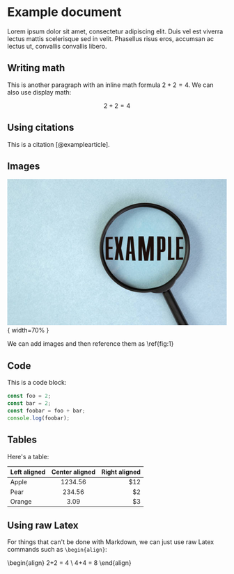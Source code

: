 # Example document

Lorem ipsum dolor sit amet, consectetur adipiscing elit. Duis vel est viverra lectus mattis scelerisque sed in velit. Phasellus risus eros, accumsan ac lectus ut, convallis convallis libero.

## Writing math

This is another paragraph with an inline math formula $2+2=4$. We can also use display math:

$$
2+2=4
$$

## Using citations

This is a citation [@examplearticle].

## Images

![Description \label{fig:1}](./images/test.jpg){ width=70% }

We can add images and then reference them as \ref{fig:1}

## Code

This is a code block:

```javascript
const foo = 2;
const bar = 2;
const foobar = foo + bar;
console.log(foobar);
```

## Tables

Here's a table:

| Left aligned | Center aligned | Right aligned |
| :----------- | :------------: | ------------: |
| Apple        |    1234.56     |           $12 |
| Pear         |     234.56     |            $2 |
| Orange       |      3.09      |            $3 |

## Using raw Latex

For things that can't be done with Markdown, we can just use raw Latex commands such as `\begin{align}`:

\begin{align}
2+2 = 4 \\
4+4 = 8
\end{align}
